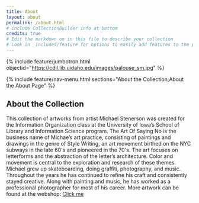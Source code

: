 ```yaml
---
title: About
layout: about
permalink: /about.html
# include CollectionBuilder info at bottom
credits: true
# Edit the markdown on in this file to describe your collection
# Look in _includes/feature for options to easily add features to the page
---
```


{% include feature/jumbotron.html objectid="https://cdil.lib.uidaho.edu/images/palouse_sm.jpg" %}

{% include feature/nav-menu.html sections="About the Collection;About the About Page" %}

## About the Collection

This collection of artworks from artist Michael Stenerson was created for the Information Organization class at the University of Iowa’s School of Library and Information Science program. The Art Of Saying No is the business name of Michae’s art practice, consisting of paintings and drawings in the genre of Style Writing, an art movement birthed on the NYC subways in the late 60's and pioneered in the 70's. The art focuses on letterforms and the abstraction of the letter’s architecture. Color and movement is central to the exploration and research of these themes. 
Michael grew up skateboarding, doing graffiti, photography, and music. Throughout the years he has continued to refine his craft and consistently stayed creative. Along with painting and music, he has worked as a professional photographer for most of his career. 
More artwork can be found at the webshop: <a href=”https://www.theartofsayingno.com”>Click me</a>


